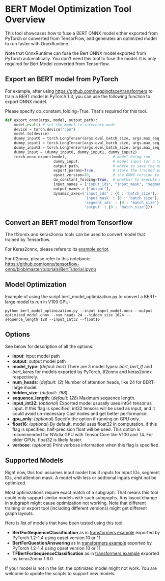 # BERT Model Optimization Tool Overview

This tool showcases how to fuse a BERT ONNX model either exported from PyTorch or converted from TensorFlow, and generates an optimized model to run faster with OnnxRuntime.

Note that OnnxRuntime can fuse the Bert ONNX model exported from PyTorch automatically. You don't need this tool to fuse the model. It is only required for Bert Model converted from Tensorflow. 

## Export an BERT model from PyTorch
For example, after using https://github.com/huggingface/transformers to train a BERT model in PyTorch 1.3, you can use the following function to export ONNX model. 

Please specify do_constant_folding=True. That's required for this tool.

```python
def export_onnx(args, model, output_path):
    model.eval() # set the model to inference mode
    device = torch.device("cpu")
    model.to(device)
    dummy_input0 = torch.LongTensor(args.eval_batch_size, args.max_seq_length).fill_(1).to(device)
    dummy_input1 = torch.LongTensor(args.eval_batch_size, args.max_seq_length).fill_(1).to(device)
    dummy_input2 = torch.LongTensor(args.eval_batch_size, args.max_seq_length).fill_(0).to(device)
    dummy_input = (dummy_input0, dummy_input1, dummy_input2)
    torch.onnx.export(model,                     # model being run
                      dummy_input,               # model input (or a tuple for multiple inputs)
                      output_path,               # where to save the model (can be a file or file-like object)
                      export_params=True,        # store the trained parameter weights inside the model file
                      opset_version=10,          # the ONNX version to export the model to
                      do_constant_folding=True,  # whether to execute constant folding for optimization
                      input_names = ["input_ids", "input_mask", "segment_ids"],
                      output_names = ["output"],
                      dynamic_axes={'input_ids' : {0 : 'batch_size'},    # variable lenght axes
                                    'input_mask' : {0 : 'batch_size'},
                                    'segment_ids' : {0 : 'batch_size'},
                                    'output' : {0 : 'batch_size'}})
```

## Convert an BERT model from Tensorflow

The tf2onnx and keras2onnx tools can be used to convert model that trained by Tensorflow.

For Keras2onnx, please refere to its [example script](https://github.com/onnx/keras-onnx/blob/master/applications/nightly_build/test_transformers.py).

For tf2onnx, please refer to this notebook: https://github.com/onnx/tensorflow-onnx/blob/master/tutorials/BertTutorial.ipynb


## Model Optimization

Example of using the script bert_model_optimization.py to convert a BERT-large model to run in V100 GPU:
```console
python bert_model_optimization.py --input input_model.onnx --output optimized_model.onnx --num_heads 24 --hidden_size 1024 --sequence_length 128 --input_int32 --float16
```

## Options

See below for description of all the options:

- **input**: input model path
- **output**: output model path
- **model_type**: (*defaul: bert*)
    There are 3 model types: *bert*, *bert_tf* and *bert_keras* for models exported by PyTorch, tf2onnx and keras2onnx respectively.
- **num_heads**: (*default: 12*)
    Number of attention heads, like 24 for BERT-large model.
- **hidden_size**: (*default: 768*)
- **sequence_length**: (*default: 128*)
    Maximum sequence length.
- **input_int32**: (*optional*)
    Exported model ususally uses int64 tensor as input. If this flag is specified, int32 tensors will be used as input, and it could avoid un-necessary Cast nodes and get better performance.
- **gpu_only**: (*optional*)
    Specify the option if running on GPU only.
- **float16**: (*optional*)
    By default, model uses float32 in computation. If this flag is specified, half-precision float will be used. This option is recommended for NVidia GPU with Tensor Core like V100 and T4. For older GPUs, float32 is likely faster.
- **verbose**: (*optional*)
    Print verbose information when this flag is specified.

## Supported Models

Right now, this tool assumes input model has 3 inputs for input IDs, segment IDs, and attention mask. A model with less or addtional inputs might not be optimized.

Most optimizations require exact match of a subgraph. That means this tool could only support similar models with such subgraphs. Any layout change in subgraph might cause optimization not working. Note that different training or export tool (including different versions) might get different graph layouts.

Here is list of models that have been tested using this tool:
- **BertForSequenceClassification** as in [transformers example](https://github.com/huggingface/transformers/blob/master/examples/run_glue.py) exported by PyTorch 1.2-1.4 using opset version 10 or 11.
- **BertForQuestionAnswering** as in [transformers example](https://github.com/huggingface/transformers/blob/master/examples/run_squad.py) exported by PyTorch 1.2-1.4 using opset version 10 or 11.
- **TFBertForSequenceClassification** as in [transformers example](https://github.com/huggingface/transformers/blob/master/examples/run_tf_glue.py) exported by keras2onnx 1.6.0.

If your model is not in the list, the optimized model might not work. You are welcome to update the scripts to support new models.
